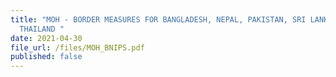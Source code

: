 ```yaml
---
title: "MOH - BORDER MEASURES FOR BANGLADESH, NEPAL, PAKISTAN, SRI LANKA, AND
  THAILAND "
date: 2021-04-30
file_url: /files/MOH_BNIPS.pdf
published: false
---
```



